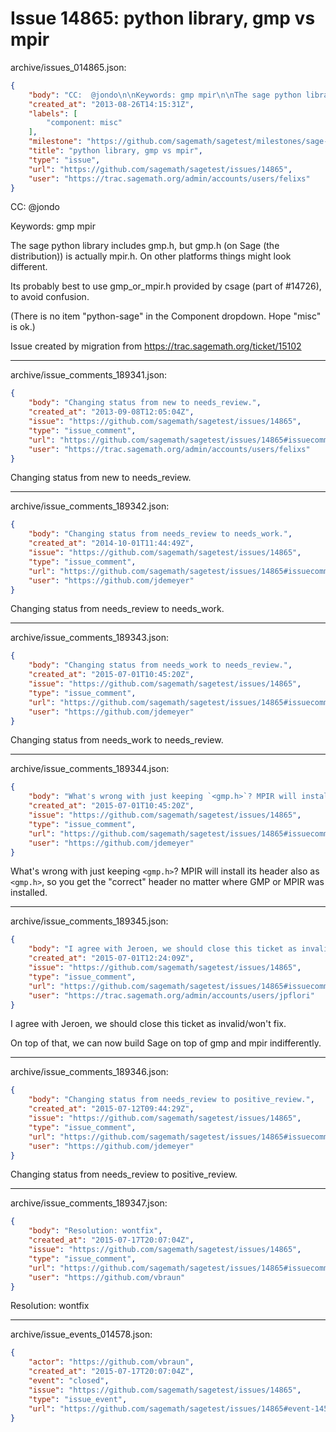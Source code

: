 # Issue 14865: python library, gmp vs mpir

archive/issues_014865.json:
```json
{
    "body": "CC:  @jondo\n\nKeywords: gmp mpir\n\nThe sage python library includes gmp.h, but gmp.h (on Sage (the distribution)) is actually mpir.h. On other platforms things might look different.\n\nIts probably best to use gmp_or_mpir.h provided by csage (part of #14726), to avoid confusion.\n\n(There is no item \"python-sage\" in the Component dropdown. Hope \"misc\" is ok.)\n\nIssue created by migration from https://trac.sagemath.org/ticket/15102\n\n",
    "created_at": "2013-08-26T14:15:31Z",
    "labels": [
        "component: misc"
    ],
    "milestone": "https://github.com/sagemath/sagetest/milestones/sage-duplicate/invalid/wontfix",
    "title": "python library, gmp vs mpir",
    "type": "issue",
    "url": "https://github.com/sagemath/sagetest/issues/14865",
    "user": "https://trac.sagemath.org/admin/accounts/users/felixs"
}
```
CC:  @jondo

Keywords: gmp mpir

The sage python library includes gmp.h, but gmp.h (on Sage (the distribution)) is actually mpir.h. On other platforms things might look different.

Its probably best to use gmp_or_mpir.h provided by csage (part of #14726), to avoid confusion.

(There is no item "python-sage" in the Component dropdown. Hope "misc" is ok.)

Issue created by migration from https://trac.sagemath.org/ticket/15102





---

archive/issue_comments_189341.json:
```json
{
    "body": "Changing status from new to needs_review.",
    "created_at": "2013-09-08T12:05:04Z",
    "issue": "https://github.com/sagemath/sagetest/issues/14865",
    "type": "issue_comment",
    "url": "https://github.com/sagemath/sagetest/issues/14865#issuecomment-189341",
    "user": "https://trac.sagemath.org/admin/accounts/users/felixs"
}
```

Changing status from new to needs_review.



---

archive/issue_comments_189342.json:
```json
{
    "body": "Changing status from needs_review to needs_work.",
    "created_at": "2014-10-01T11:44:49Z",
    "issue": "https://github.com/sagemath/sagetest/issues/14865",
    "type": "issue_comment",
    "url": "https://github.com/sagemath/sagetest/issues/14865#issuecomment-189342",
    "user": "https://github.com/jdemeyer"
}
```

Changing status from needs_review to needs_work.



---

archive/issue_comments_189343.json:
```json
{
    "body": "Changing status from needs_work to needs_review.",
    "created_at": "2015-07-01T10:45:20Z",
    "issue": "https://github.com/sagemath/sagetest/issues/14865",
    "type": "issue_comment",
    "url": "https://github.com/sagemath/sagetest/issues/14865#issuecomment-189343",
    "user": "https://github.com/jdemeyer"
}
```

Changing status from needs_work to needs_review.



---

archive/issue_comments_189344.json:
```json
{
    "body": "What's wrong with just keeping `<gmp.h>`? MPIR will install its header also as `<gmp.h>`, so you get the \"correct\" header no matter where GMP or MPIR was installed.",
    "created_at": "2015-07-01T10:45:20Z",
    "issue": "https://github.com/sagemath/sagetest/issues/14865",
    "type": "issue_comment",
    "url": "https://github.com/sagemath/sagetest/issues/14865#issuecomment-189344",
    "user": "https://github.com/jdemeyer"
}
```

What's wrong with just keeping `<gmp.h>`? MPIR will install its header also as `<gmp.h>`, so you get the "correct" header no matter where GMP or MPIR was installed.



---

archive/issue_comments_189345.json:
```json
{
    "body": "I agree with Jeroen, we should close this ticket as invalid/won't fix.\n\nOn top of that, we can now build Sage on top of gmp and mpir indifferently.",
    "created_at": "2015-07-01T12:24:09Z",
    "issue": "https://github.com/sagemath/sagetest/issues/14865",
    "type": "issue_comment",
    "url": "https://github.com/sagemath/sagetest/issues/14865#issuecomment-189345",
    "user": "https://trac.sagemath.org/admin/accounts/users/jpflori"
}
```

I agree with Jeroen, we should close this ticket as invalid/won't fix.

On top of that, we can now build Sage on top of gmp and mpir indifferently.



---

archive/issue_comments_189346.json:
```json
{
    "body": "Changing status from needs_review to positive_review.",
    "created_at": "2015-07-12T09:44:29Z",
    "issue": "https://github.com/sagemath/sagetest/issues/14865",
    "type": "issue_comment",
    "url": "https://github.com/sagemath/sagetest/issues/14865#issuecomment-189346",
    "user": "https://github.com/jdemeyer"
}
```

Changing status from needs_review to positive_review.



---

archive/issue_comments_189347.json:
```json
{
    "body": "Resolution: wontfix",
    "created_at": "2015-07-17T20:07:04Z",
    "issue": "https://github.com/sagemath/sagetest/issues/14865",
    "type": "issue_comment",
    "url": "https://github.com/sagemath/sagetest/issues/14865#issuecomment-189347",
    "user": "https://github.com/vbraun"
}
```

Resolution: wontfix



---

archive/issue_events_014578.json:
```json
{
    "actor": "https://github.com/vbraun",
    "created_at": "2015-07-17T20:07:04Z",
    "event": "closed",
    "issue": "https://github.com/sagemath/sagetest/issues/14865",
    "type": "issue_event",
    "url": "https://github.com/sagemath/sagetest/issues/14865#event-14578"
}
```
